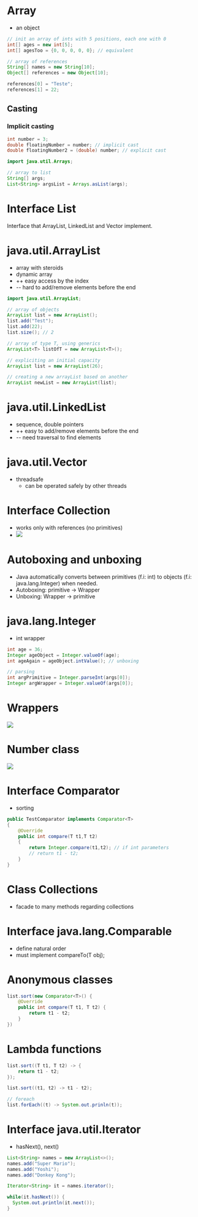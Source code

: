 # Array
- an object
```java
// init an array of ints with 5 positions, each one with 0
int[] ages = new int[5];
int[] agesToo = {0, 0, 0, 0, 0}; // equivalent

// array of references
String[] names = new String[10];
Object[] references = new Object[10];

references[0] = "Teste";
references[1] = 22;
```

## Casting
### Implicit casting
```java
int number = 3;
double floatingNumber = number; // implicit cast
double floatingNumber2 = (double) number; // explicit cast
```

```java
import java.util.Arrays;

// array to list
String[] args;
List<String> argsList = Arrays.asList(args);
```

# Interface List
Interface that ArrayList, LinkedList and Vector implement.

# java.util.ArrayList
- array with steroids
- dynamic array
- ++ easy access by the index
- -- hard to add/remove elements before the end
```java
import java.util.ArrayList;

// array of objects
ArrayList list = new ArrayList();
list.add("Test");
list.add(22);
list.size(); // 2

// array of type T, using generics
ArrayList<T> listOfT = new ArrayList<T>();

// expliciting an initial capacity
ArrayList list = new ArrayList(26);

// creating a new arrayList based on another
ArrayList newList = new ArrayList(list);
```

# java.util.LinkedList
- sequence, double pointers
- ++ easy to add/remove elements before the end
- -- need traversal to find elements

# java.util.Vector
- threadsafe
  - can be operated safely by other threads

# Interface Collection
- works only with references (no primitives)
- ![](./collection.png)

# Autoboxing and unboxing
- Java automatically converts between primitives (f.i: int) to objects (f.i: java.lang.Integer) when needed.
- Autoboxing: primitive -> Wrapper
- Unboxing: Wrapper -> primitive

# java.lang.Integer
- int wrapper
```java
int age = 36;
Integer ageObject = Integer.valueOf(age);
int ageAgain = ageObject.intValue(); // unboxing

// parsing
int argPrimitive = Integer.parseInt(args[0]);
Integer argWrapper = Integer.valueOf(args[0]);
```

# Wrappers
![](./wrappers.png)

# Number class
![](./number.png)

# Interface Comparator<T>
- sorting
```java
public TestComparator implements Comparator<T>
{
    @Override
    public int compare(T t1,T t2)
    {
        return Integer.compare(t1,t2); // if int parameters
        // return t1 - t2;
    }
}
```

# Class Collections
- facade to many methods regarding collections

# Interface java.lang.Comparable<T>
- define natural order
- must implement compareTo(T obj);

# Anonymous classes
```java
list.sort(new Comparator<T>() {
    @Override
    public int compare(T t1, T t2) {
        return t1 - t2;    
    }
})
```

# Lambda functions
```java
list.sort((T t1, T t2) -> {
    return t1 - t2;
});

list.sort((t1, t2) -> t1 - t2);

// foreach
list.forEach((t) -> System.out.prinln(t));
```

# Interface java.util.Iterator
- hasNext(), next()
```java
List<String> names = new ArrayList<>();
names.add("Super Mario");
names.add("Yoshi"); 
names.add("Donkey Kong"); 

Iterator<String> it = names.iterator();

while(it.hasNext()) {
  System.out.println(it.next());
}
```